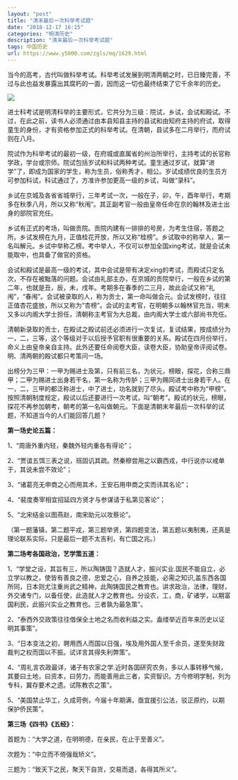 ```yaml
---
layout: "post"
title: "清末最后一次科举考试题"
date: "2018-12-17 16:15"
categories: "明清历史"
description: "清末最后一次科举考试题"
tags: 中国历史
url: https://www.y5000.com/zgls/mq/1629.html
---
```






当今的高考，古代叫做科举考试。科举考试发展到明清两朝之时，已日臻完善，不过与此也益发暴露出其腐朽的一面，因而这一切也最终结束了它千余年的历史。

![](https://img.y5000.com/uploads/allimg/130826/2-130R6210252325.jpg)

进士科考试是明清科举的主要形式，它共分为三级：院试，乡试，会试和殿试。不过，在此之前，读书人必须通过由本县知县主持的县试和由知府主持的府试，取得童生的身份，才有资格参加正式的科举考试。在清朝，县试多在二月举行，而府试则在八月。

院试作为科举考试的最初一级，在府城或直属省的州治所举行，主持考试的长官称学政，学台或宗师。院试包括岁试和科试两种考试。童生通过岁试，就算“进学”了，即成为国家的学生，称为生员，俗称秀才，相公。岁试成绩优良的生员方可参加科试，科试通过了，方准许参加更高一级的乡试，叫做“录科”。

乡试在京城及各省省城举行，三年考试一次，一般在子，卯，午，酉年举行，考期多在秋季八月，所以又称“秋闱”。其正副考官一般由皇帝任命在京的翰林及进士出身的部院官充任。

乡试有正式的考场，叫做贡院。贡院内建有一排排的号房，为考生住宿，答题之所。乡试发榜在九月，正值桂花开放，所以又称“桂榜”。乡试取中的称举人，第一名叫解元。乡试中举称乙榜。考中举人，不仅可以参加全国xing考试，就是会试未能取中，也具备了做官的资格。

会试和殿试是最高一级的考试，其中会试是带有决定xing的考试，而殿试只定名次，不存在被黜落的问题。会试由礼部主办，在京城的贡院举行，一般在乡试的第二年，也就是丑，辰，未，戌年。考期多在春季的二三月，故此会试又称“礼闱”，“春闱”。会试被录取的人，称为贡士，第一命叫做会元。会试发榜时，往往正值杏花盛放，所以又称为“杏榜”。会试的主考官，在明朝多以翰林官充当，明末又多以内阁大学士担任，清朝称主考官为大总裁，由内阁大学士或六部尚书充任。

清朝新录取的贡士，在殿试之殿试前还必须进行一次复试，复试结果，按成绩分为一，二，三等，这个等级对于以后授予官职有很重要的关系。殿试在四月份举行，命义上由皇帝亲自主持。此外还要任命阅卷大臣，读卷大臣，协助皇帝评阅试卷。明、清两朝的殿试都只考策问一场。

出榜分为三甲：一甲为赐进士及第，只有前三名，为状元，榜眼，探花，合称三鼎甲；二甲为赐进士出身若干名，第一名称为传胪；三甲为赐同进士出身若干人。在一，二，三甲的都泛称进士，中了进士，功名就到了尽头。殿试考中称为“甲榜”。按照清朝制度规定，殿试以后还要进行一次考试，叫“朝考”。殿试的状元，榜眼，探花不再参加朝考，朝考的第一名叫做朝元。下面是清朝末年最后一次科举的试题，不知道当今的人们能回答几题？

**第一场史论五篇：**

1、“周唐外重内轻，秦魏外轻内重各有得论”；

2、“贾谊五饵三表之说，班固讥其疏。然秦穆尝用之以霸西戎，中行说亦以戒单于，其说未尝不效论”；

3、“诸葛亮无申商之心而用其术，王安石用申商之实而讳其名论”；

4、“裴度奏宰相宜招延四方贤才与参谋请于私第见客论”；

5、“北宋结金以图燕赵，南宋助元以攻蔡论”。

（第一题藩镇，第二题平戎，第三题举贤，第四题变法，第五题以夷制夷，还真是理论联系实际，只是最后一题不太吉利，有亡国之兆。）

**第二场考各国政治，艺学策五道：**

1、“学堂之设，其旨有三，所以陶铸国？造就人才，振兴实业.国民不能自立，必立学以教之，使皆有善良之德，忠爱之心，自养之技能，必需之知识,盖东西各国所同，日本则尤注重尚武之精神，此陶铸国民之教育也。讲求政治，法律，理财，外交诸专门，以备任使，此造就人才之教育也。分设农，工，商，矿诸学，以期富国利民，此振兴实业之教育也。三者孰为最急策”。

2、“泰西外交政策往往借保全土地之名而收利益之实。盍缕举近百年来历史以证明其事策”。

3、“日本变法之初，聘用西人而国以日强，埃及用外国人至千余员，遂至失财政裁判之权而国以不振。试详言其得失利弊策”。

4、“周礼言农政最详，诸子有农家之学.近时各国研究农务，多以人事转移气候，其要曰土地，曰资本，曰劳力，而能善用此三者，实资智识。方今修明学制，列为专科，冀存要术之遗。试陈教农之策”。

5、“美国禁止华工，久成苛例，今届十年期满，亟宜援引公法，驳正原约，以期保护侨民策”。

**第三场《四书》《五经》：**

首题为：“大学之道，在明明德，在亲民，在止于至善义”。

次题为：“中立而不倚强哉矫义”。

三题为：“致天下之民，聚天下自货，交易而退，各得其所义”。
